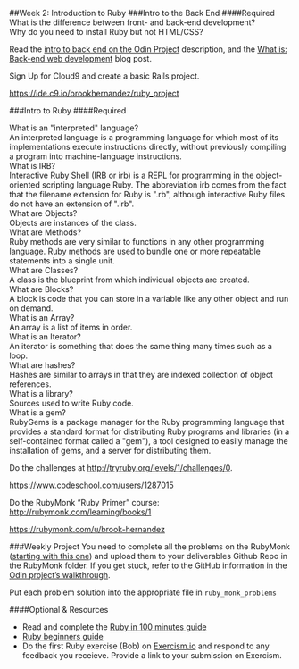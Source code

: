 ##Week 2: Introduction to Ruby
###Intro to the Back End
####Required
What is the difference between front- and back-end development?<br>
Why do you need to install Ruby but not HTML/CSS?

Read the [intro to back end on the Odin Project](http://www.theodinproject.com/web-development-101/introduction-to-the-back-end) description, and the [What is: Back-end web development](http://blog.generalassemb.ly/what-is-back-end-web-development/) blog post.

Sign Up for Cloud9 and create a basic Rails project.

https://ide.c9.io/brookhernandez/ruby_project  

###Intro to Ruby
####Required

What is an "interpreted" language?<br>
An interpreted language is a programming language for which most of its implementations execute instructions directly, without previously compiling a program into machine-language instructions.<br>
What is IRB?<br>
Interactive Ruby Shell (IRB or irb) is a REPL for programming in the object-oriented scripting language Ruby. The abbreviation irb comes from the fact that the filename extension for Ruby is ".rb", although interactive Ruby files do not have an extension of ".irb".<br>
What are Objects?<br>
Objects are instances of the class.<br>
What are Methods?<br>
Ruby methods are very similar to functions in any other programming language. Ruby methods are used to bundle one or more repeatable statements into a single unit.<br>
What are Classes?<br>
A class is the blueprint from which individual objects are created.<br>
What are Blocks?<br>
A block is code that you can store in a variable like any other object and run on demand.<br>
What is an Array?<br>
An array is a list of items in order.<br>
What is an Iterator?<br>
An iterator is something that does the same thing many times such as a loop.<br>
What are hashes?<br>
Hashes are similar to arrays in that they are indexed collection of object references.<br>
What is a library?<br>
Sources used to write Ruby code.<br>
What is a gem?<br>
RubyGems is a package manager for the Ruby programming language that provides a standard format for distributing Ruby programs and libraries (in a self-contained format called a "gem"), a tool designed to easily manage the installation of gems, and a server for distributing them.<br>

Do the challenges at http://tryruby.org/levels/1/challenges/0.

https://www.codeschool.com/users/1287015  

Do the RubyMonk “Ruby Primer” course: http://rubymonk.com/learning/books/1

https://rubymonk.com/u/brook-hernandez  

###Weekly Project
You need to complete all the problems on the RubyMonk ([starting with this one](http://rubymonk.com/learning/books/1-ruby-primer/problems/9-calculator)) and upload them to your deliverables Github Repo in the RubyMonk folder. If you get stuck, refer to the GitHub information in the [Odin project’s walkthrough](http://www.theodinproject.com/web-development-101/html-css).

Put each problem solution into the appropriate file in `ruby_monk_problems`

####Optional & Resources
 - Read and complete the [Ruby in 100 minutes guide](http://tutorials.jumpstartlab.com/projects/ruby\_in\_100_minutes.html)
 - [Ruby beginners guide](https://hackhands.com/beginners-guide-ruby/)
 - Do the first Ruby exercise (Bob) on [Exercism.io](http://exercism.io/) and respond to any
   feedback you receieve.  Provide a link to your submission on
   Exercism.

